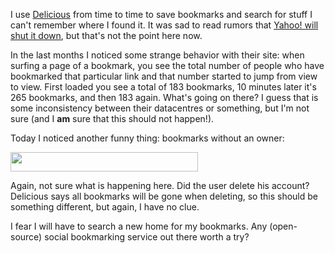 <html><body><p>I use <a href="http://delicious.com">Delicious</a> from time to time to save bookmarks and search for stuff I can't remember where I found it. It was sad to read rumors that <a href="http://techcrunch.com/2010/12/16/is-yahoo-shutting-down-del-icio-us/">Yahoo! will shut it down</a>, but that's not the point here now.

In the last months I noticed some strange behavior with their site: when surfing a page of a bookmark, you see the total number of people who have bookmarked that particular link and that number started to jump from view to view. First loaded you see a total of 183 bookmarks, 10 minutes later it's 265 bookmarks, and then 183 again. What's going on there? I guess that is some inconsistency between their datacentres or something, but I'm not sure (and I <strong>am</strong> sure that this should not happen!).

Today I noticed another funny thing: bookmarks without an owner:

<a href="/wp-content/uploads/2011/01/delicious-no_user.png"><img class="alignnone size-medium wp-image-769" title="delicious bookmark without a user" src="https://www.die-welt.net/wp-content/uploads/2011/01/delicious-no_user-300x31.png" alt="" width="300" height="31">

</a>Again, not sure what is happening here. Did the user delete his account? Delicious says all bookmarks will be gone when deleting, so this should be something different, but again, I have no clue.

I fear I will have to search a new home for my bookmarks. Any (open-source) social bookmarking service out there worth a try?</p></body></html>